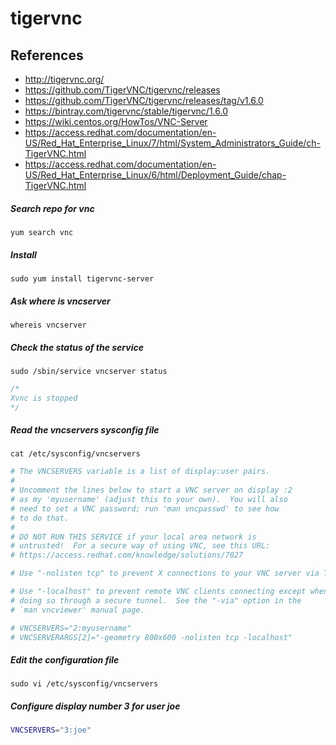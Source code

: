 # tigervnc

## References
* http://tigervnc.org/
* https://github.com/TigerVNC/tigervnc/releases
* https://github.com/TigerVNC/tigervnc/releases/tag/v1.6.0
* https://bintray.com/tigervnc/stable/tigervnc/1.6.0
* https://wiki.centos.org/HowTos/VNC-Server
* https://access.redhat.com/documentation/en-US/Red_Hat_Enterprise_Linux/7/html/System_Administrators_Guide/ch-TigerVNC.html
* https://access.redhat.com/documentation/en-US/Red_Hat_Enterprise_Linux/6/html/Deployment_Guide/chap-TigerVNC.html


##### Search repo for vnc
```
yum search vnc
```

##### Install
```
sudo yum install tigervnc-server
```

##### Ask where is vncserver
```
whereis vncserver
```

##### Check the status of the service
```
sudo /sbin/service vncserver status
```
```c
/*
Xvnc is stopped
*/
```

##### Read the vncservers sysconfig file
```
cat /etc/sysconfig/vncservers
```
```bash
# The VNCSERVERS variable is a list of display:user pairs.
#
# Uncomment the lines below to start a VNC server on display :2
# as my 'myusername' (adjust this to your own).  You will also
# need to set a VNC password; run 'man vncpasswd' to see how
# to do that.
#
# DO NOT RUN THIS SERVICE if your local area network is
# untrusted!  For a secure way of using VNC, see this URL:
# https://access.redhat.com/knowledge/solutions/7027

# Use "-nolisten tcp" to prevent X connections to your VNC server via TCP.

# Use "-localhost" to prevent remote VNC clients connecting except when
# doing so through a secure tunnel.  See the "-via" option in the
# `man vncviewer' manual page.

# VNCSERVERS="2:myusername"
# VNCSERVERARGS[2]="-geometry 800x600 -nolisten tcp -localhost"
```

##### Edit the configuration file
```
sudo vi /etc/sysconfig/vncservers
```

##### Configure display number 3 for user joe
```bash
VNCSERVERS="3:joe"
```

